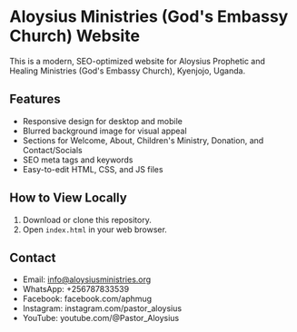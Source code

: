 # Aloysius Ministries (God's Embassy Church) Website

This is a modern, SEO-optimized website for Aloysius Prophetic and Healing Ministries (God's Embassy Church), Kyenjojo, Uganda.

## Features
- Responsive design for desktop and mobile
- Blurred background image for visual appeal
- Sections for Welcome, About, Children's Ministry, Donation, and Contact/Socials
- SEO meta tags and keywords
- Easy-to-edit HTML, CSS, and JS files

## How to View Locally
1. Download or clone this repository.
2. Open `index.html` in your web browser.

## Contact
- Email: info@aloysiusministries.org
- WhatsApp: +256787833539
- Facebook: facebook.com/aphmug
- Instagram: instagram.com/pastor_aloysius
- YouTube: youtube.com/@Pastor_Aloysius